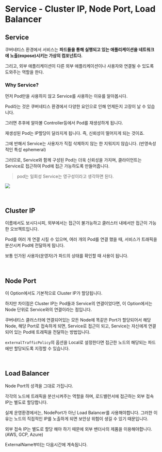 # Service - Cluster IP, Node Port, Load Balancer

## Service

쿠버네티스 환경에서 서비스는 **파드들을 통해 실행되고 있는 애플리케이션을 네트워크에 노출(expose)시키는 가상의 컴포넌트다.**

그리고, 외부 애플리케이션이 다른 외부 애플리케이션이나 사용자와 연결될 수 있도록 도와주는 역할을 한다.

### Why Service?

먼저 Pod만을 사용하지 않고 Service를 사용하는 이유를 알아봅시다.

Pod라는 것은 쿠버네티스 환경에서 다양한 요인으로 인해 언제든지 고장이 날 수 있습니다.

그러면 추후에 알아볼 Controller등에서 Pod를 재생성하게 됩니다.

재생성된 Pod는 IP할당이 달라지게 됩니다. 즉, 신뢰성이 떨어지게 되는 것이죠.

그에 반해서 Service는 사용자가 직접 삭제하지 않는 한 지워지지 않습니다. (반영속성적인 특성 ephemeral)

그러므로, Service와 함께 구성된 Pod는 더욱 신뢰성을 가지며, 클라이언트는 Service로 접근하여 Pod에 접근 가능하도록 만들어줍니다.

> pod는 일회성 Service는 영구성이라고 생각하면 된다.

![](https://miro.medium.com/v2/resize:fit:1400/format:webp/1*tnK94zrEwyNe1hL-PhJXOA.png)

<br>

## Cluster IP
이름에서도 보시다시피, 외부에서는 접근이 불가능하고 클러스터 내에서만 접근이 가능한 오브젝트입니다.

Pod를 여러 개 연결 시킬 수 있으며, 여러 개의 Pod를 연결 했을 때, 서비스가 트래픽을 분산시켜 Pod에 전달하게 됩니다.

보통 인가된 사용자(운영자)가 파드의 상태를 확인할 때 사용이 됩니다.

<br>

## Node Port

이 Option에서도 기본적으로 Cluster IP가 할당됩니다.

하지만 차이점은 Cluster IP는 Pod들과 Service의 연결이었다면, 이 Option에서는 Node 단위로 Service와의 연결이라는 점입니다.

쿠버네티스 클러스터에 연결되어있는 모든 Node에 똑같은 Port가 할당되어서 해당 Node, 해당 Port로 접속하게 되면, Service로 접근이 되고, Service는 자신에게 연결되어 있는 Pod에 트래픽을 전달하는 방법입니다.

`externalTrafficPolicy`의 옵션을 Local로 설정한다면 접근한 노드의 해당되는 파드에만 할당되도록 지정할 수 있습니다.

<br>

## Load Balancer

Node Port의 성격을 그대로 가집니다.

각각의 노드에 트래픽을 분산시켜주는 역할을 하며, 로드밸런서에 접근하는 외부 접속 IP는 별도로 할당합니다.

실제 운영환경에서는, NodePort가 아닌 Load Balancer를 사용해야합니다. 그러한 이유는 노드의 직접적인 IP를 노출하게 되면 보안상 위험이 생길 수 있기 때문입니다.

외부 접속 IP는 별도로 할당 해야 하기 때문에 외부 밴더사의 제품을 이용해야합니다.(AWS, GCP, Azure)


ExternalName부터는 다음시간에 계속됩니다.
